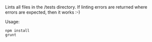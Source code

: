 Lints all files in the /tests directory. If linting errors are returned where errors are expected, then it works :-)

Usage:

    npm install
    grunt
